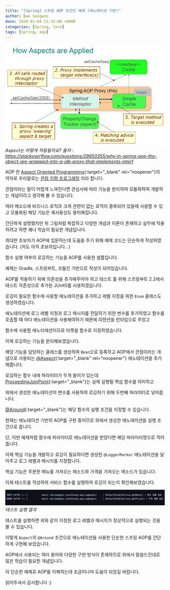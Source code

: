 ```yaml
---
title: "[Spring] 스프링 AOP 초간단 예제 (애노테이션 기반)"
author: Bae Sangwoo
date: 2020-01-04 23:33:00 +0900
categories: [Spring, Core]
tags: [spring, aop]
---
```


![](/assets/img/posts/2020-01-02-spring-core-aop/aop-img.jpg)
*Aspect는 어떻게 적용될까요? 출처 : https://stackoverflow.com/questions/29650355/why-in-spring-aop-the-object-are-wrapped-into-a-jdk-proxy-that-implements-interf*

AOP 란 [Aspect Oriented Programming](https://flowframework.readthedocs.io/en/stable/TheDefinitiveGuide/PartIII/AspectOrientedProgramming.html){:target="_blank" rel="noopener"}의 약자로 우리말로는 [관점 지향 프로그래밍](https://ko.wikipedia.org/wiki/%EA%B4%80%EC%A0%90_%EC%A7%80%ED%96%A5_%ED%94%84%EB%A1%9C%EA%B7%B8%EB%9E%98%EB%B0%8D) 이라 합니다.

관점이라는 말이 어렵게 느껴진다면 관심사에 따라 기능을 분리하여 모듈화하여 개발하는 개념이라고 생각해 볼 수 있습니다.

여러 메소드에 비즈니스 로직과 크게 관련이 없는 로직이 중복되어 있을때 사용할 수 있고 모듈화된 해당 기능은 재사용성도 용이해집니다.


간단하게 설명했지만 위 그림처럼 복잡하고 다양한 개념과 이론이 존재하고 실무에 적용하려고 하면 꽤나 학습이 필요한 개념입니다.

최대한 초보자가 AOP에 입문하는데 도움을 주기 위해 예제 코드는 단순하게 작성하였습니다. (저도 아직 초보자입니다...)

함수 실행 여부의 로깅하는 기능을 AOP를 사용한 샘플입니다.


예제는 Gradle, 스프링부트, 코틀린 기반으로 작성이 되어있습니다. 

AOP를 적용하기 위해 의존성을 추가해주어야 하고 테스트 를 위해 스프링부트 2.2에서 테스트 의존성으로 추가된 JUnit5를 사용하겠습니다.

<script src="https://gist.github.com/sangwoobae/deb358925d6c7d60de4693eb0bee043c.js"></script>

로깅이 필요한 함수에 사용할 애노테이션을 추가하고 레벨 지정을 위한 `Enum` 클래스도 생성하였습니다.

애노테이션에 로그 레벨 지정과 로그 메시지를 전달하기 위한 변수를 추가하였고 함수를 호출할 때 마다 애노테이션을 사용해야하기 때문에 리텐션을 런타임으로 주었고 

함수에 사용할 애노티에션이므로 타켓을 함수로 지정하였습니다.

<script src="https://gist.github.com/sangwoobae/768a036c48f073d640748127ac5af511.js"></script>

이제 로깅하는 기능을 분리해보겠습니다.

해당 기능을 담당하는 클래스를 생성하여 `Bean`으로 등록하고 AOP에서 관점이라는 개념으로 사용되는 [@Asepct](https://www.eclipse.org/aspectj/doc/next/aspectj5rt-api/org/aspectj/lang/annotation/Aspect.html){:target="_blank" rel="noopener"} 애노테이션을 추가해줍니다.

로깅하는 함수 내에 파라미터가 두개 들어가 있는데 [ProceedingJoinPoint](https://www.eclipse.org/aspectj/doc/next/runtime-api/org/aspectj/lang/ProceedingJoinPoint.html){:target="_blank"}는 실제 실행될 핵심 함수를 의미하고 

위에서 생성한 애노테이션의 변수를 사용하여 로깅하기 위해 두번째 파라미터로 넣어줍니다.

[@Around](https://www.eclipse.org/aspectj/doc/next/aspectj5rt-api/org/aspectj/lang/annotation/Around.html){:target="_blank"}는 해당 함수의 실행 조건을 지정할 수 있습니다. 

현재는 애노테이션 기반의 AOP를 구현 중이므로 위에서 생성한 애노테이션을 실행 조건으로 줍니다. 

단, 이번 예제처럼 함수에 파라미터로 애노테이션을 받았다면 해당 파라미터명으로 적어줍니다.

<script src="https://gist.github.com/sangwoobae/a79c8c43e4badf0985ea8624b0119cea.js"></script>

이제 핵심 기능을 개발하고 로깅이 필요하다면 생성한 `@LoggerMarker` 애노테이션을 달아주고 로그 레벨과 메시지를 지정합니다.

핵심 기능은 주문한 메뉴를 가져오는 메소드와 가격을 가져오는 메소드가 있습니다.

<script src="https://gist.github.com/sangwoobae/8171a6ddd39e931f71c26b525ed38749.js"></script>

이제 테스트를 작성하여 서비스 함수를 실행하여 로깅이 되는지 확인해보겠습니다.

<script src="https://gist.github.com/sangwoobae/337645f6094b2d744f819c3cf4d5838a.js"></script>

![](/assets/img/posts/2020-01-02-spring-core-aop/aop-test.png)
*테스트 실행 결과*

테스트를 실행하면 위와 같이 지정한 로그 레벨과 메시지가 정상적으로 실행되는 것을 볼 수 있습니다.

이렇게 `Aspect`의 `@Around` 조건으로 애노테이션을 사용한 단순한 스프링 AOP를 간단하게 구현해 보았습니다.

AOP에서 사용되는 여러 용어와 다양한 구현 방식이 존재하므로 위에서 말씀드린대로 많은 학습이 필요한 개념입니다. 
 
이 단순한 예제로 AOP를 이해하는데 조금이나마 도움이 되었길 바랍니다.

읽어주셔서 감사합니다 :)
